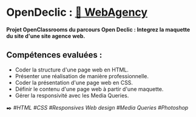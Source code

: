 # OpenDeclic : [:link: WebAgency](https://htmlpreview.github.io/?https://github.com/lagare/OpenDeclic-projet-WebAgency/blob/master/index.html)
#### Projet OpenClassrooms du parcours Open Declic : Integrez la maquette du site d'une site agence web.

## Compétences evaluées :
- Coder la structure d'une page web en HTML.
- Présenter une réalisation de manière professionnelle.
- Coder la présentation d'une page web en CSS.
- Définir le contenu d'une page web à partir d'une maquette.
- Gérer la responsivité avec les Media Queries.

:black_nib: *#HTML #CSS #Responsives Web design #Media Queries #Photoshop*
